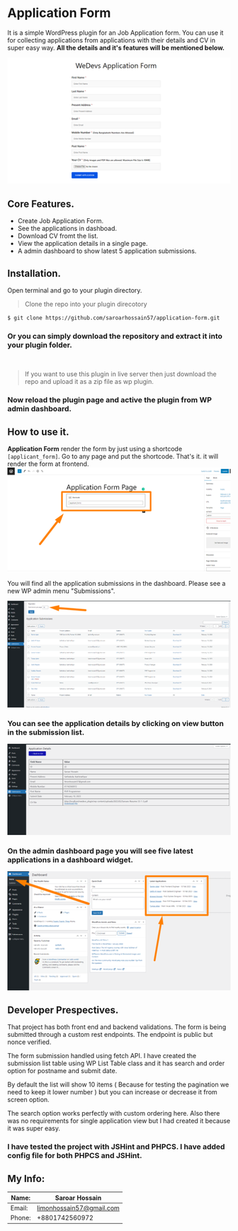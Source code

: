 # Application Form

It is a simple WordPress plugin for an Job Application form. You can use it for collecting applications from applications with their details and CV in super easy way. **All the details and it's features will be mentioned below.**

![Application Form](https://github.com/saroarhossain57/application-form/blob/main/public/github-images/screenshot-1.png?raw=true)

## Core Features.
- Create Job Application Form.
- See the applications in dashboad.
- Download CV fromt the list.
- View the application details in a single page.
- A admin dashboard to show latest 5 application submissions.


## Installation.
Open terminal and go to your plugin directory.

> Clone the repo into your plugin direcotory
```bash
$ git clone https://github.com/saroarhossain57/application-form.git
```

### Or you can simply download the repository and extract it into your plugin folder.
<br>

> If you want to use this plugin in live server then just download the repo and upload it as a zip file as wp plugin.

### Now reload the plugin page and active the plugin from WP admin dashboard.

## How to use it.
**Application Form** render the form by just using a shortcode ` [applicant_form]`. Go to any page and put the shortcode. That's it. it will render the form at frontend.
![Application Form Backend](https://github.com/saroarhossain57/application-form/blob/main/public/github-images/screenshot-3.png?raw=true)

You will find all the application submissions in the dashboard. Please see a new WP admin menu "Submissions". 

![Application Submissions](https://github.com/saroarhossain57/application-form/blob/main/public/github-images/screenshot-4.png?raw=true)

### You can see the application details by clicking on view button in the submission list.
![Application Details](https://github.com/saroarhossain57/application-form/blob/main/public/github-images/screenshot-5.png?raw=true)


### On the admin dashboard page you will see five latest applications in a dashboard widget.
![Dashbaord Widget](https://github.com/saroarhossain57/application-form/blob/main/public/github-images/screenshot-6.png?raw=true)


## Developer Prespectives.
That project has both front end and backend validations. The form is being submitted through a custom rest endpoints. The endpoint is public but nonce verified.

The form submission handled using fetch API. I have created the submission list table using WP List Table class and it has search and order option for postname and submit date.

By default the list will show 10 items ( Because for testing the pagination we need to keep it lower number ) but you can increase or decrease it from screen option.

The search option works perfectly with custom ordering here. Also there was no requirements for single application view but I had created it because it was super easy.

### I have tested the project with JSHint and PHPCS. I have added config file for both PHPCS and JSHint.


## My Info:
| Name: | Saroar Hossain |
|---|---|
| Email: | limonhossain57@gmail.com |
| Phone: | +8801742560972 |
